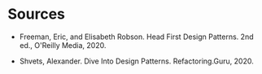 # Sources

- Freeman, Eric, and Elisabeth Robson. Head First Design Patterns. 2nd ed., O'Reilly Media, 2020.

- Shvets, Alexander. Dive Into Design Patterns. Refactoring.Guru, 2020.
